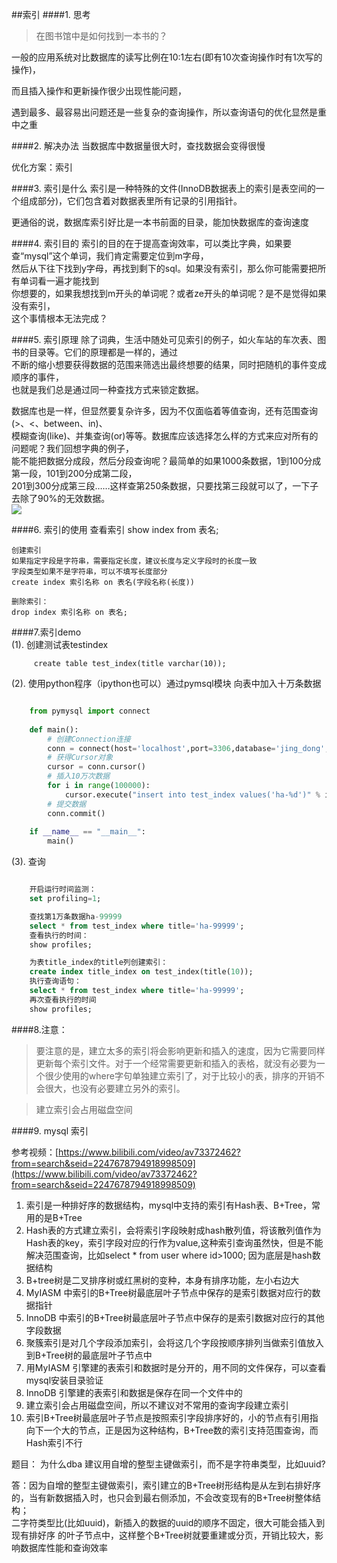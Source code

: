 ##索引
####1. 思考  
> 在图书馆中是如何找到一本书的？

一般的应用系统对比数据库的读写比例在10:1左右(即有10次查询操作时有1次写的操作)，

而且插入操作和更新操作很少出现性能问题，

遇到最多、最容易出问题还是一些复杂的查询操作，所以查询语句的优化显然是重中之重

####2. 解决办法
当数据库中数据量很大时，查找数据会变得很慢

优化方案：索引

####3. 索引是什么
索引是一种特殊的文件(InnoDB数据表上的索引是表空间的一个组成部分)，它们包含着对数据表里所有记录的引用指针。

更通俗的说，数据库索引好比是一本书前面的目录，能加快数据库的查询速度

####4. 索引目的
索引的目的在于提高查询效率，可以类比字典，如果要查“mysql”这个单词，我们肯定需要定位到m字母，  
然后从下往下找到y字母，再找到剩下的sql。如果没有索引，那么你可能需要把所有单词看一遍才能找到  
你想要的，如果我想找到m开头的单词呢？或者ze开头的单词呢？是不是觉得如果没有索引，  
这个事情根本无法完成？

####5. 索引原理
除了词典，生活中随处可见索引的例子，如火车站的车次表、图书的目录等。它们的原理都是一样的，通过  
不断的缩小想要获得数据的范围来筛选出最终想要的结果，同时把随机的事件变成顺序的事件，  
也就是我们总是通过同一种查找方式来锁定数据。

数据库也是一样，但显然要复杂许多，因为不仅面临着等值查询，还有范围查询(>、<、between、in)、  
模糊查询(like)、并集查询(or)等等。数据库应该选择怎么样的方式来应对所有的问题呢？我们回想字典的例子，  
能不能把数据分成段，然后分段查询呢？最简单的如果1000条数据，1到100分成第一段，101到200分成第二段，  
201到300分成第三段……这样查第250条数据，只要找第三段就可以了，一下子去除了90%的无效数据。  
![](https://i.imgur.com/spDFrkY.jpg)    

####6. 索引的使用
    查看索引
    show index from 表名; 

    创建索引
    如果指定字段是字符串，需要指定长度，建议长度与定义字段时的长度一致
    字段类型如果不是字符串，可以不填写长度部分
    create index 索引名称 on 表名(字段名称(长度)) 

    删除索引：
    drop index 索引名称 on 表名;  

####7.索引demo  
(1). 创建测试表testindex  

		 create table test_index(title varchar(10));    

(2). 使用python程序（ipython也可以）通过pymsql模块 向表中加入十万条数据  

```python

	from pymysql import connect
	
	def main():
	    # 创建Connection连接
	    conn = connect(host='localhost',port=3306,database='jing_dong',user='root',password='mysql',charset='utf8')
	    # 获得Cursor对象
	    cursor = conn.cursor()
	    # 插入10万次数据
	    for i in range(100000):
	        cursor.execute("insert into test_index values('ha-%d')" % i)
	    # 提交数据
	    conn.commit()
	
	if __name__ == "__main__":
	    main()
```  
    
(3). 查询  

```sql 

	开启运行时间监测：
	set profiling=1;

	查找第1万条数据ha-99999
	select * from test_index where title='ha-99999';
	查看执行的时间：
	show profiles; 

	为表title_index的title列创建索引：
	create index title_index on test_index(title(10));
	执行查询语句：
	select * from test_index where title='ha-99999';
	再次查看执行的时间
	show profiles;  
```   

####8.注意：
> 要注意的是，建立太多的索引将会影响更新和插入的速度，因为它需要同样更新每个索引文件。对于一个经常需要更新和插入的表格，就没有必要为一个很少使用的where字句单独建立索引了，对于比较小的表，排序的开销不会很大，也没有必要建立另外的索引。

> 建立索引会占用磁盘空间  


####9. mysql 索引  

参考视频：[https://www.bilibili.com/video/av73372462?from=search&seid=2247678794918998509](https://www.bilibili.com/video/av73372462?from=search&seid=2247678794918998509)

1. 索引是一种排好序的数据结构，mysql中支持的索引有Hash表、B+Tree，常用的是B+Tree
2. Hash表的方式建立索引，会将索引字段映射成hash散列值，将该散列值作为Hash表的key，索引字段对应的行作为value,这种索引查询虽然快，但是不能解决范围查询，比如select * from user where id>1000; 因为底层是hash数据结构   
3. B+tree树是二叉排序树或红黑树的变种，本身有排序功能，左小右边大 
4. MyIASM 中索引的B+Tree树最底层叶子节点中保存的是索引数据对应行的数据指针  
5. InnoDB 中索引的B+Tree树最底层叶子节点中保存的是索引数据对应行的其他字段数据
6. 聚簇索引是对几个字段添加索引，会将这几个字段按顺序排列当做索引值放入到B+Tree树的最底层叶子节点中
7. 用MyIASM 引擎建的表索引和数据时是分开的，用不同的文件保存，可以查看mysql安装目录验证 
8. InnoDB 引擎建的表索引和数据是保存在同一个文件中的  
9. 建立索引会占用磁盘空间，所以不建议对不常用的查询字段建立索引 
10. 索引B+Tree树最底层叶子节点是按照索引字段排序好的，小的节点有引用指向下一个大的节点，正是因为这种结构，B+Tree数的索引支持范围查询，而Hash索引不行 

题目： 为什么dba 建议用自增的整型主键做索引，而不是字符串类型，比如uuid?

答：因为自增的整型主键做索引，索引建立的B+Tree树形结构是从左到右排好序的，当有新数据插入时，也只会到最右侧添加，不会改变现有的B+Tree树整体结构；  
二字符类型比(比如uuid)，新插入的数据的uuid的顺序不固定，很大可能会插入到现有排好序 的叶子节点中，这样整个B+Tree树就要重建或分页，开销比较大，影响数据库性能和查询效率
	
	